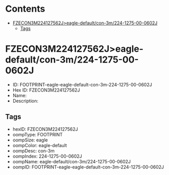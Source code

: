 



Contents
========

* [FZECON3M224127562J>eagle-default/con-3m/224-1275-00-0602J](#fzecon3m224127562jeagle-defaultcon-3m224-1275-00-0602j)
	* [Tags](#tags)

# FZECON3M224127562J>eagle-default/con-3m/224-1275-00-0602J

- ID: FOOTPRINT-eagle-eagle-default-con-3m-224-1275-00-0602J
- Hex ID: FZECON3M224127562J
- Name: 
- Description: 

## Tags

- hexID: FZECON3M224127562J
- oompType: FOOTPRINT
- oompSize: eagle
- oompColor: eagle-default
- oompDesc: con-3m
- oompIndex: 224-1275-00-0602J
- oompName: eagle-default/con-3m/224-1275-00-0602J
- oompID: FOOTPRINT-eagle-eagle-default-con-3m-224-1275-00-0602J
